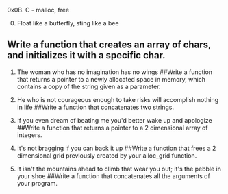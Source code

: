 0x0B. C - malloc, free

0. Float like a butterfly, sting like a bee
## Write a function that creates an array of chars, and initializes it with a specific char.

1. The woman who has no imagination has no wings
##Write a function that returns a pointer to a newly allocated space in memory, which contains a copy of the string given as a parameter.

2. He who is not courageous enough to take risks will accomplish nothing in life
##Write a function that concatenates two strings.

3. If you even dream of beating me you'd better wake up and apologize
##Write a function that returns a pointer to a 2 dimensional array of integers.

4. It's not bragging if you can back it up
##Write a function that frees a 2 dimensional grid previously created by your alloc_grid function.

5. It isn't the mountains ahead to climb that wear you out; it's the pebble in your shoe
##Write a function that concatenates all the arguments of your program.

